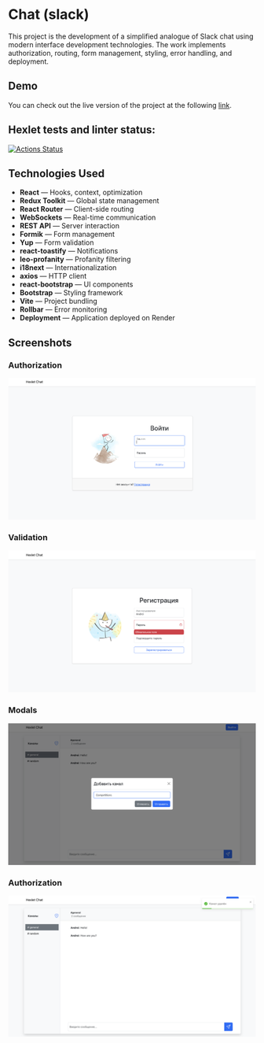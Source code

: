 # Chat (slack)
This project is the development of a simplified analogue of Slack chat using modern interface development technologies. The work implements authorization, routing, form management, styling, error handling, and deployment.

## Demo
You can check out the live version of the project at the following [link](https://slack-chat-rxfy.onrender.com).
## Hexlet tests and linter status:
[![Actions Status](https://github.com/Disielsida/frontend-project-12/actions/workflows/hexlet-check.yml/badge.svg)](https://github.com/Disielsida/frontend-project-12/actions)

## Technologies Used
- **React** — Hooks, context, optimization
- **Redux Toolkit** — Global state management
- **React Router** — Client-side routing
- **WebSockets** — Real-time communication
- **REST API** — Server interaction
- **Formik** — Form management
- **Yup** — Form validation
- **react-toastify** — Notifications
- **leo-profanity** — Profanity filtering
- **i18next** — Internationalization
- **axios** — HTTP client
- **react-bootstrap** — UI components
- **Bootstrap** — Styling framework
- **Vite** — Project bundling
- **Rollbar** — Error monitoring
- **Deployment** — Application deployed on Render

## Screenshots

### Authorization
![Authorization](./frontend/src/images/Authorization.png)

### Validation
![Validation](./frontend/src/images/Validation.png)

### Modals
![Modals](./frontend/src/images/Modals.png)

### Authorization
![Main Page](./frontend/src/images/mainPage.png)